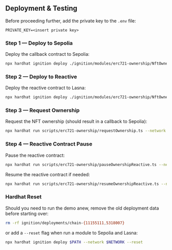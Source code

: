 ## Deployment & Testing

Before proceeding further, add the private key to the `.env` file:

```env
PRIVATE_KEY=<insert private key>
```

### Step 1 — Deploy to Sepolia

Deploy the callback contract to Sepolia:

```bash
npx hardhat ignition deploy ./ignition/modules/erc721-ownership/NftOwnershipL1Module.ts --network sepolia
```

### Step 2 — Deploy to Reactive

Deploy the reactive contract to Lasna:

```bash
npx hardhat ignition deploy ./ignition/modules/erc721-ownership/NftOwnershipReactiveModule.ts --network lasna
```

### Step 3 — Request Ownership

Request the NFT ownership (should result in a callback to Sepolia):

```bash
npx hardhat run scripts/erc721-ownership/requestOwnership.ts --network sepolia
```

### Step 4 — Reactive Contract Pause

Pause the reactive contract:

```bash
npx hardhat run scripts/erc721-ownership/pauseOwnershipReactive.ts --network lasna
```

Resume the reactive contract if needed:

```bash
npx hardhat run scripts/erc721-ownership/resumeOwnershipReactive.ts --network lasna
```

### Hardhat Reset

Should you need to run the demo anew, remove the old deployment data before starting over:

```bash
rm -rf ignition/deployments/chain-{11155111,5318007}
```

or add a `--reset` flag when run a module to Sepolia and Lasna:

```bash
npx hardhat ignition deploy $PATH --network $NETWORK --reset
```